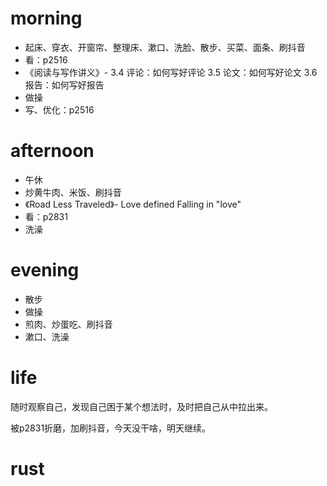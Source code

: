 # morning
* 起床、穿衣、开窗帘、整理床、漱口、洗脸、散步、买菜、面条、刷抖音
* 看：p2516
* 《阅读与写作讲义》- 3.4 评论：如何写好评论
                     3.5 论文：如何写好论文
                     3.6 报告：如何写好报告
* 做操
* 写、优化：p2516
# afternoon
* 午休
* 炒黄牛肉、米饭、刷抖音
* 《Road Less Traveled》- Love defined
                          Falling in "love"
* 看：p2831
* 洗澡
# evening
* 散步
* 做操
* 煎肉、炒蛋吃、刷抖音
* 漱口、洗澡

# life
随时观察自己，发现自己困于某个想法时，及时把自己从中拉出来。

被p2831折磨，加刷抖音，今天没干啥，明天继续。

# rust
